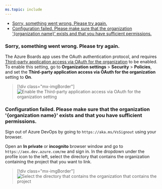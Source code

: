 ```yaml
---
ms.topic: include
---
```


* [Sorry, something went wrong. Please try again.](#sorry-something-went-wrong-please-try-again)
* [Configuration failed. Please make sure that the organization '{organization name}' exists and that you have sufficient 
permissions.](#configuration-failed-please-make-sure-that-the-organization-organization-name-exists-and-that-you-have-sufficient-permissions)

### Sorry, something went wrong. Please try again.

The Azure Boards app uses the OAuth authentication protocol, and requires [Third-party application access via OAuth for the 
organization](../../../organizations/accounts/change-application-access-policies.md) to be enabled. 
To enable this setting, go to **Organization settings** > **Security** > **Policies**, and set the **Third-party application access
 via OAuth for the organization** setting to **On**.

> [!div class="mx-imgBorder"]
> ![Enable the Third-party application access via OAuth for the organization setting](../media/troubleshooting/third-party-app-consent.png)

### Configuration failed. Please make sure that the organization '{organization name}' exists and that you have sufficient permissions.

Sign out of Azure DevOps by going to `https://aka.ms/VsSignout` using your browser.

Open an **In private** or **incognito** browser window and go to `https://aex.dev.azure.com/me` and sign in. In the dropdown under the profile 
icon to the left, select the directory that contains the organization containing the project that you want to link.

> [!div class="mx-imgBorder"]
> ![Select the directory that contains the organization that contains the project](../media/troubleshooting/profile-page.png)